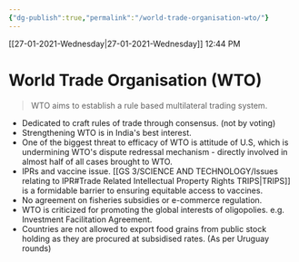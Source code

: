 ```yaml
---
{"dg-publish":true,"permalink":"/world-trade-organisation-wto/"}
---
```


[[27-01-2021-Wednesday\|27-01-2021-Wednesday]]  12:44 PM

# World Trade Organisation (WTO)
>WTO aims to establish a rule based multilateral trading system.
- Dedicated to craft rules of trade through consensus. (not by voting)
- Strengthening WTO is in India's best interest.
- One of the biggest threat to efficacy of WTO is attitude of U.S, which is undermining WTO's dispute redressal mechanism - directly involved in almost half of all cases brought to WTO.
- IPRs and vaccine issue. [[GS 3/SCIENCE AND TECHNOLOGY/Issues relating to IPR#Trade Related Intellectual Property Rights TRIPS\|TRIPS]] is a formidable barrier to ensuring equitable access to vaccines.
- No agreement on fisheries subsidies or e-commerce regulation.
- WTO is criticized for promoting the global interests of oligopolies. e.g. Investment Facilitation Agreement.
- Countries are not allowed to export food grains from public stock holding as they are procured at subsidised rates. (As per Uruguay rounds)